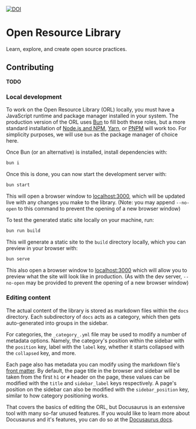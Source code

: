 [![DOI](https://zenodo.org/badge/715627164.svg)](https://zenodo.org/doi/10.5281/zenodo.11508637)

# Open Resource Library

Learn, explore, and create open source practices.

## Contributing

**TODO**

### Local development

To work on the Open Resource Library (ORL) locally, you must have a JavaScript runtime and package manager installed in your system.
The production version of the ORL uses [Bun](https://bun.sh) to fill both these roles, but a more standard installation of
[Node.js and NPM](https://nodejs.org), [Yarn](https://yarnpkg.com), or [PNPM](https://pnpm.io) will work too.
For simplicity purposes, we will use `bun` as the package manager of choice here.

Once Bun (or an alternative) is installed, install dependencies with:

```bash
bun i
```

Once this is done, you can now start the development server with:

```bash
bun start
```

This will open a browser window to [localhost:3000](http://localhost:3000), which will be updated live with any changes you make to the library.
(Note: you may append `--no-open` to this command to prevent the opening of a new browser window)

To test the generated static site locally on your machine, run:

```bash
bun run build
```

This will generate a static site to the `build` directory locally, which you can preview in your browser with:

```bash
bun serve
```

This also open a browser window to [localhost:3000](http://localhost:3000) which will allow you to preview what the site will look like in production.
(As with the dev server, `--no-open` may be provided to prevent the opening of a new browser window)

### Editing content

The actual content of the library is stored as markdown files within the `docs` directory.
Each subdirectory of `docs` acts as a category, which then gets auto-generated into groups in the sidebar.

For categories, the `_category_.yml` file may be used to modify a number of metadata options.
Namely, the category's position within the sidebar with the `position` key, label with the `label` key, whether it starts collapsed with the `collapsed` key, and more.

Each page also has metadata you can modify using the markdown file's [front matter](https://jekyllrb.com/docs/front-matter/).
By default, the page title in the browser and sidebar will be taken from the first `h1` or `#` header on the page,
these values can be modified with the `title` and `sidebar_label` keys respectively.
A page's position on the sidebar can also be modified with the `sidebar_position` key, similar to how category positioning works.

That covers the basics of editing the ORL, but Docusaurus is an extensive tool with many so-far unused features.
If you would like to learn more about Docusaurus and it's features, you can do so at the [Docusaurus docs](https://docusaurus.io/docs).

